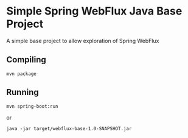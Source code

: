 # Simple Spring WebFlux Java Base Project

A simple base project to allow exploration of Spring WebFlux

## Compiling

`mvn package`

## Running

`mvn spring-boot:run`

or

`java -jar target/webflux-base-1.0-SNAPSHOT.jar`
